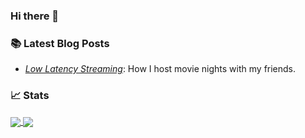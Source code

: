 ### Hi there 👋

### 📚 Latest Blog Posts

<!-- BLOG-POST-LIST:START -->
 - *[Low Latency Streaming](https://zibbp.net/posts/low-latency-streaming/)*: How I host movie nights with my friends. 
<!-- BLOG-POST-LIST:END -->

### 📈 Stats

<a href="https://github.com/Zibbp">
  <img align="center" src="https://github-readme-stats.vercel.app/api?username=zibbp&count_private=true&show_icons=true" />
</a>
<a href="https://github.com/Zibbp">
  <img align="center" src="https://github-readme-stats.vercel.app/api/top-langs/?username=zibbp&layout=compact" />
</a>
